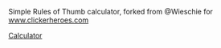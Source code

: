 Simple Rules of Thumb calculator, forked from @Wieschie for www.clickerheroes.com 

[Calculator](https://alexbonjour.github.io/rules-of-thumb/)
